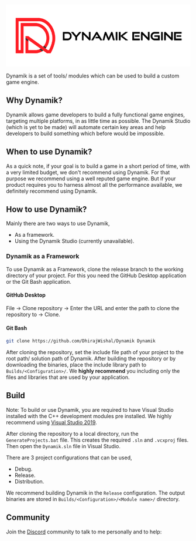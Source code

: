 ![Dynamik Logo](https://github.com/DhirajWishal/Dynamik/blob/new-architecture/Dependencies/Assets/icons/Samples/DynamikL.png)

Dynamik is a set of tools/ modules which can be used to build a custom game engine.

## Why Dynamik?
Dynamik allows game developers to build a fully functional game engines, targeting multiple platforms, in as little time as possible. The Dynamik Studio (which is yet to be made) will automate certain key areas and help developers to build something which before would be impossible.

## When to use Dynamik?
As a quick note, if your goal is to build a game in a short period of time, with a very limited budget, we don't recommend using Dynamik. For that purpose we recommend using a well reputed game engine. 
But if your product requires you to harness almost all the performance available, we definitely recommend using Dynamik. 

## How to use Dynamik?
Mainly there are two ways to use Dynamik,
- As a framework.
- Using the Dynamik Studio (currently unavailable).

### Dynamik as a Framework
To use Dynamik as a Framework, clone the release branch to the working directory of your project.
For this you need the GitHub Desktop application or the Git Bash application.

#### GitHub Desktop
File -> Clone repository -> Enter the URL and enter the path to clone the repository to -> Clone.

#### Git Bash
```bash
git clone https://github.com/DhirajWishal/Dynamik Dynamik
```

After cloning the repository, set the include file path of your project to the root path/ solution path of Dynamik. After building the repository or by downloading the binaries, place the include library path to `Builds/<Configuration>/`.  We **highly recommend** you including only the files and libraries that are used by your application.

## Build
Note: To build or use Dynamik, you are required to have Visual Studio installed with the C++ development modules pre installed. We highly recommend using [Visual Studio 2019](https://visualstudio.microsoft.com/vs/).

After cloning the repository to a local directory, run the `GenerateProjects.bat` file. This creates the required `.sln` and `.vcxproj` files. Then open the `Dynamik.sln` file in Visual Studio.

There are 3 project configurations that can be used,
- Debug.
- Release.
- Distribution.

We recommend building Dynamik in the `Release` configuration. The output binaries are stored in `Builds/<Configuration>/<Module name>/` directory.

##  Community 
 Join the [Discord](https://discord.gg/Tw5pQns) community to talk to me personally and to help:
